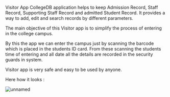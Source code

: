 Visitor App CollegeDB application helps to keep Admission Record, Staff Record, Supporting Staff Record and admitted Student Record.
It provides a way to add, edit and search records by different parameters.

The main objective of this Visitor app is to simplify the process of entering in the college campus. 

By this the app we can enter the campus just by scanning the barcode which is placed in the students ID card. 
From these scanning the students time of entering and all date all the  details are recorded in the security guards in system.

Visitor app is very safe and easy to be used by anyone.	



Here how it looks :




![unnamed](https://user-images.githubusercontent.com/60515013/185492283-6d353eba-faaa-479a-8326-0ce9ff86880c.gif)



